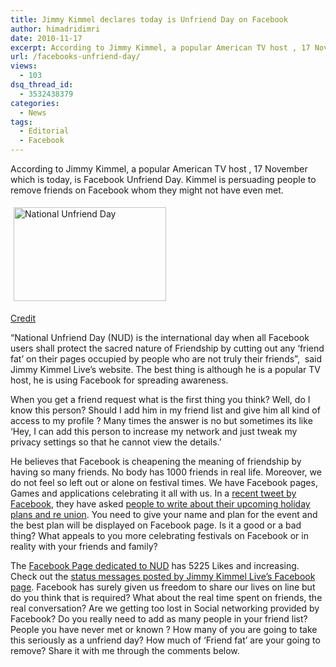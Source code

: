 ```yaml
---
title: Jimmy Kimmel declares today is Unfriend Day on Facebook
author: himadridimri
date: 2010-11-17
excerpt: According to Jimmy Kimmel, a popular American TV host , 17 November which is today, is Facebook Unfriend Day. Kimmel is persuading people to remove friends on Facebook whom they might not have even met.
url: /facebooks-unfriend-day/
views:
  - 103
dsq_thread_id:
  - 3532438379
categories:
  - News
tags:
  - Editorial
  - Facebook
---
```

According to Jimmy Kimmel, a popular American TV host , 17 November which is today, is Facebook Unfriend Day. Kimmel is persuading people to remove friends on Facebook whom they might not have even met.

[<img class="wp-image-52280" style="margin: 5px;padding-left: 0px;padding-right: 0px;padding-top: 0px;border-width: 0px" src="http://cdn.devilsworkshop.org/files/2010/11/National-Unfriend-Day_thumb.jpg" border="0" alt="National Unfriend Day" width="244" height="150" />][1]

<a href="http://www.abs-cbnnews.com/lifestyle/11/17/10/facebook-nov-17-intl-unfriend-day" onclick="_gaq.push(['_trackEvent', 'outbound-article', 'http://www.abs-cbnnews.com/lifestyle/11/17/10/facebook-nov-17-intl-unfriend-day', 'Credit']);" >Credit</a>

“National Unfriend Day (NUD) is the international day when all Facebook users shall protect the sacred nature of Friendship by cutting out any ‘friend fat’ on their pages occupied by people who are not truly their friends”,  said Jimmy Kimmel Live&#8217;s website. The best thing is although he is a popular TV host, he is using Facebook for spreading awareness.

When you get a friend request what is the first thing you think? Well, do I know this person? Should I add him in my friend list and give him all kind of access to my profile ? Many times the answer is no but sometimes its like ‘Hey, I can add this person to increase my network and just tweak my privacy settings so that he cannot view the details.’

He believes that Facebook is cheapening the meaning of friendship by having so many friends. No body has 1000 friends in real life. Moreover, we do not feel so left out or alone on festival times. We have Facebook pages, Games and applications celebrating it all with us. In a <a href="http://twitter.com/#!/facebook" onclick="_gaq.push(['_trackEvent', 'outbound-article', 'http://twitter.com/#!/facebook', 'recent tweet by Facebook']);" >recent tweet by Facebook</a>, they have asked <a href="http:// http://ow.ly/3aTlU" onclick="_gaq.push(['_trackEvent', 'outbound-article', 'http:// http://ow.ly/3aTlU', 'people to write about their upcoming holiday plans and re union']);" >people to write about their upcoming holiday plans and re union</a>. You need to give your name and plan for the event and the best plan will be displayed on Facebook page. Is it a good or a bad thing? What appeals to you more celebrating festivals on Facebook or in reality with your friends and family?

The <a href="http://www.facebook.com/pages/National-Unfriend-Day-Nov-17/173871112630061?v=info" onclick="_gaq.push(['_trackEvent', 'outbound-article', 'http://www.facebook.com/pages/National-Unfriend-Day-Nov-17/173871112630061?v=info', 'Facebook Page dedicated to NUD']);" >Facebook Page dedicated to NUD</a> has 5225 Likes and increasing. Check out the <a href="http://www.facebook.com/JimmyKimmelLive?v=info" onclick="_gaq.push(['_trackEvent', 'outbound-article', 'http://www.facebook.com/JimmyKimmelLive?v=info', 'status messages posted by Jimmy Kimmel Live’s Facebook page']);" >status messages posted by Jimmy Kimmel Live’s Facebook page</a>. Facebook has surely given us freedom to share our lives on line but do you think that is required? What about the real time spent on friends, the real conversation? Are we getting too lost in Social networking provided by Facebook? Do you really need to add as many people in your friend list? People you have never met or known ? How many of you are going to take this seriously as a unfriend day? How much of &#8216;Friend fat&#8217; are your going to remove? Share it with me through the comments below.

 [1]: http://cdn.devilsworkshop.org/files/2010/11/National-Unfriend-Day.jpg
